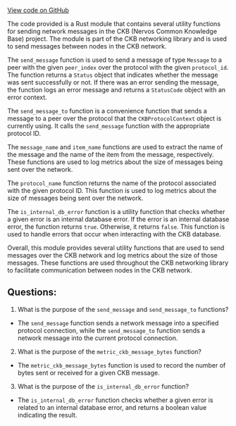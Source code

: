 [View code on GitHub](https://github.com/nervosnetwork/ckb/sync/src/utils.rs)

The code provided is a Rust module that contains several utility functions for sending network messages in the CKB (Nervos Common Knowledge Base) project. The module is part of the CKB networking library and is used to send messages between nodes in the CKB network.

The `send_message` function is used to send a message of type `Message` to a peer with the given `peer_index` over the protocol with the given `protocol_id`. The function returns a `Status` object that indicates whether the message was sent successfully or not. If there was an error sending the message, the function logs an error message and returns a `StatusCode` object with an error context.

The `send_message_to` function is a convenience function that sends a message to a peer over the protocol that the `CKBProtocolContext` object is currently using. It calls the `send_message` function with the appropriate protocol ID.

The `message_name` and `item_name` functions are used to extract the name of the message and the name of the item from the message, respectively. These functions are used to log metrics about the size of messages being sent over the network.

The `protocol_name` function returns the name of the protocol associated with the given protocol ID. This function is used to log metrics about the size of messages being sent over the network.

The `is_internal_db_error` function is a utility function that checks whether a given error is an internal database error. If the error is an internal database error, the function returns `true`. Otherwise, it returns `false`. This function is used to handle errors that occur when interacting with the CKB database.

Overall, this module provides several utility functions that are used to send messages over the CKB network and log metrics about the size of those messages. These functions are used throughout the CKB networking library to facilitate communication between nodes in the CKB network.
## Questions: 
 1. What is the purpose of the `send_message` and `send_message_to` functions?
- The `send_message` function sends a network message into a specified protocol connection, while the `send_message_to` function sends a network message into the current protocol connection.
2. What is the purpose of the `metric_ckb_message_bytes` function?
- The `metric_ckb_message_bytes` function is used to record the number of bytes sent or received for a given CKB message.
3. What is the purpose of the `is_internal_db_error` function?
- The `is_internal_db_error` function checks whether a given error is related to an internal database error, and returns a boolean value indicating the result.